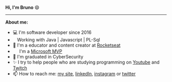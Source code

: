 <strong>Hi, I'm Bruno</strong> 😄

<hr />

<strong>About me:</strong>

- 💻 I'm software developer since 2016
- <img align="left" height="10" src="https://raw.githubusercontent.com/jakeliny/jakeliny/master/images/javascript.png">Working with Java | Javascript | PL-Sql
- 🚀 I'm a educator and content creator at [Rocketseat](https://github.com/Rocketseat)
- <img  height="16" src="https://raw.githubusercontent.com/jakeliny/jakeliny/master/images/microsoft.png"> I'm a [Microsoft MVP](https://mvp.microsoft.com/en-us/PublicProfile/5003552?fullName=Jakeliny%20Gracielly)
- 📝 I'm graduated in CyberSecurity
- ✨ I try to help people who are studying programming on [Youtube](https://www.youtube.com/channel/UC8hYdAY6LhXhbp_o0Qtk-ZQ) and [Twitch](https://www.twitch.tv/jakeliny)
- 📫 How to reach me: [my site](https://jakeliny.com.br), [linkedIn](https://www.linkedin.com/in/jakelinygracielly/), [instagram](https://www.instagram.com/jakeliny.gracielly/) or [twitter](https://twitter.com/Jakelinygr)
